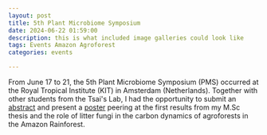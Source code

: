 ```yaml
---
layout: post
title: 5th Plant Microbiome Symposium
date: 2024-06-22 01:59:00
description: this is what included image galleries could look like
tags: Events Amazon Agroforest
categories: events

---
```


From June 17 to 21, the 5th Plant Microbiome Symposium (PMS) occurred at the Royal Tropical Institute (KIT) in Amsterdam (Netherlands). Together with other students from the Tsai's Lab,
I had the opportunity to submit an [abstract](/assets/pdf/Abstracts_PMS.pdf) and present a [poster](/assets/pdf/Poster_PMS.pdf) peering at the first results from my M.Sc thesis and the role of litter fungi in the carbon dynamics of agroforests in the Amazon Rainforest.
